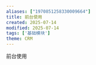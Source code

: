 ```yaml
---
aliases: ["1970851258330009664"]
title: 前台使用
created: 2025-07-14
modified: 2025-07-14
tags: ['基础模块']
theme: CRM
---
```


前台使用